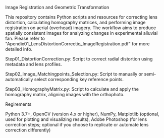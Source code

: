Image Registration and Geometric Transformation

This repository contains Python scripts and resources for correcting lens distortion, calculating homography matrices, and performing image registration on aerial (overhead) imagery. The workflow aims to produce spatially consistent images for analyzing changes in experimental alluvial fan. Please refer to "Apendix01_LensDistortionCorrectio_ImageRegistration.pdf" for more detailed info.

Step01_DistortionCorrection.py: Script to correct radial distortion using metadata and lens profiles.

Step02_Image_Matchingpoints_Selection.py: Script to manually or semi-automatically select corresponding key reference points.

Step03_HomographyMatrix.py: Script to calculate and apply the homography matrix, aligning images with the orthophoto.

Regirements

Python 3.7+, OpenCV (version 4.x or higher), NumPy, Matplotlib (optional, used for plotting and visualizing results), Adobe Photoshop (for lens correction steps; optional if you choose to replicate or automate lens correction differently)
